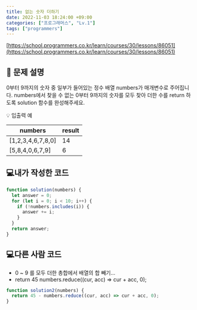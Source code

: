 ```yaml
---
title: 없는 숫자 더하기
date: 2022-11-03 18:24:00 +09:00
categories: ["프로그래머스", "Lv.1"]
tags: ["programmers"]
---
```


[https://school.programmers.co.kr/learn/courses/30/lessons/86051](https://school.programmers.co.kr/learn/courses/30/lessons/86051)

## 📔 문제 설명

0부터 9까지의 숫자 중 일부가 들어있는 정수 배열 numbers가 매개변수로 주어집니다. numbers에서 찾을 수 없는 0부터 9까지의 숫자를 모두 찾아 더한 수를 return 하도록 solution 함수를 완성해주세요.

💡 입출력 예

| numbers           | result |
| ----------------- | ------ |
| [1,2,3,4,6,7,8,0] | 14     |
| [5,8,4,0,6,7,9]   | 6      |

## 💻내가 작성한 코드

```js
function solution(numbers) {
  let answer = 0;
  for (let i = 0; i < 10; i++) {
    if (!numbers.includes(i)) {
      answer += i;
    }
  }
  return answer;
}
```

## 💻다른 사람 코드

- 0 ~ 9 를 모두 더한 총합에서 배열의 합 빼기...
- return 45 numbers.reduce((cur, acc) => cur + acc, 0);

```js
function solution2(numbers) {
  return 45 - numbers.reduce((cur, acc) => cur + acc, 0);
}
```
